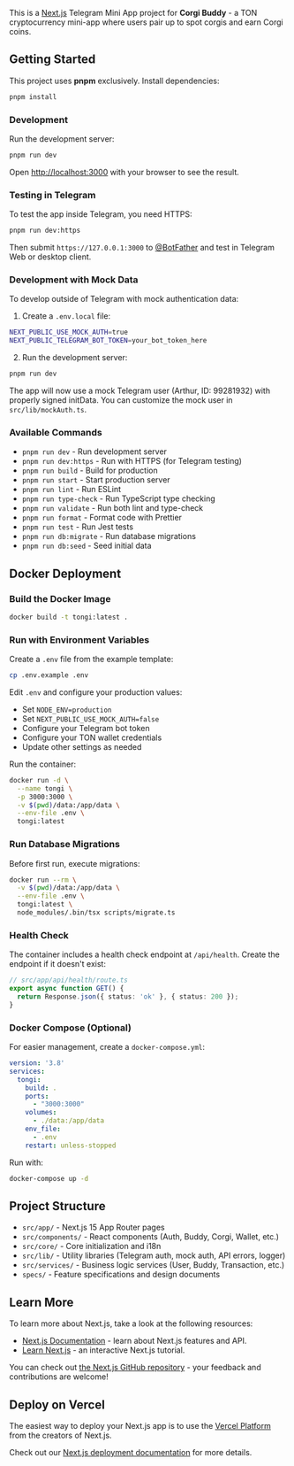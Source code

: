 This is a [Next.js](https://nextjs.org) Telegram Mini App project for **Corgi Buddy** - a TON cryptocurrency mini-app where users pair up to spot corgis and earn Corgi coins.

## Getting Started

This project uses **pnpm** exclusively. Install dependencies:

```bash
pnpm install
```

### Development

Run the development server:

```bash
pnpm run dev
```

Open [http://localhost:3000](http://localhost:3000) with your browser to see the result.

### Testing in Telegram

To test the app inside Telegram, you need HTTPS:

```bash
pnpm run dev:https
```

Then submit `https://127.0.0.1:3000` to [@BotFather](https://t.me/botfather) and test in Telegram Web or desktop client.

### Development with Mock Data

To develop outside of Telegram with mock authentication data:

1. Create a `.env.local` file:
```bash
NEXT_PUBLIC_USE_MOCK_AUTH=true
NEXT_PUBLIC_TELEGRAM_BOT_TOKEN=your_bot_token_here
```

2. Run the development server:
```bash
pnpm run dev
```

The app will now use a mock Telegram user (Arthur, ID: 99281932) with properly signed initData. You can customize the mock user in `src/lib/mockAuth.ts`.

### Available Commands

- `pnpm run dev` - Run development server
- `pnpm run dev:https` - Run with HTTPS (for Telegram testing)
- `pnpm run build` - Build for production
- `pnpm run start` - Start production server
- `pnpm run lint` - Run ESLint
- `pnpm run type-check` - Run TypeScript type checking
- `pnpm run validate` - Run both lint and type-check
- `pnpm run format` - Format code with Prettier
- `pnpm run test` - Run Jest tests
- `pnpm run db:migrate` - Run database migrations
- `pnpm run db:seed` - Seed initial data

## Docker Deployment

### Build the Docker Image

```bash
docker build -t tongi:latest .
```

### Run with Environment Variables

Create a `.env` file from the example template:

```bash
cp .env.example .env
```

Edit `.env` and configure your production values:
- Set `NODE_ENV=production`
- Set `NEXT_PUBLIC_USE_MOCK_AUTH=false`
- Configure your Telegram bot token
- Configure your TON wallet credentials
- Update other settings as needed

Run the container:

```bash
docker run -d \
  --name tongi \
  -p 3000:3000 \
  -v $(pwd)/data:/app/data \
  --env-file .env \
  tongi:latest
```

### Run Database Migrations

Before first run, execute migrations:

```bash
docker run --rm \
  -v $(pwd)/data:/app/data \
  --env-file .env \
  tongi:latest \
  node_modules/.bin/tsx scripts/migrate.ts
```

### Health Check

The container includes a health check endpoint at `/api/health`. Create the endpoint if it doesn't exist:

```typescript
// src/app/api/health/route.ts
export async function GET() {
  return Response.json({ status: 'ok' }, { status: 200 });
}
```

### Docker Compose (Optional)

For easier management, create a `docker-compose.yml`:

```yaml
version: '3.8'
services:
  tongi:
    build: .
    ports:
      - "3000:3000"
    volumes:
      - ./data:/app/data
    env_file:
      - .env
    restart: unless-stopped
```

Run with:

```bash
docker-compose up -d
```

## Project Structure

- `src/app/` - Next.js 15 App Router pages
- `src/components/` - React components (Auth, Buddy, Corgi, Wallet, etc.)
- `src/core/` - Core initialization and i18n
- `src/lib/` - Utility libraries (Telegram auth, mock auth, API errors, logger)
- `src/services/` - Business logic services (User, Buddy, Transaction, etc.)
- `specs/` - Feature specifications and design documents

## Learn More

To learn more about Next.js, take a look at the following resources:

- [Next.js Documentation](https://nextjs.org/docs) - learn about Next.js features and API.
- [Learn Next.js](https://nextjs.org/learn) - an interactive Next.js tutorial.

You can check out [the Next.js GitHub repository](https://github.com/vercel/next.js) - your feedback and contributions are welcome!

## Deploy on Vercel

The easiest way to deploy your Next.js app is to use the [Vercel Platform](https://vercel.com/new?utm_medium=default-template&filter=next.js&utm_source=create-next-app&utm_campaign=create-next-app-readme) from the creators of Next.js.

Check out our [Next.js deployment documentation](https://nextjs.org/docs/app/building-your-application/deploying) for more details.
